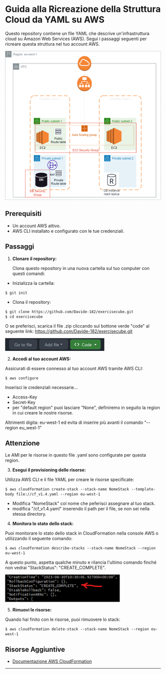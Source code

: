 # Guida alla Ricreazione della Struttura Cloud da YAML su AWS

Questo repository contiene un file YAML che descrive un'infrastruttura cloud su Amazon Web Services (AWS). Segui i passaggi seguenti per ricreare questa struttura nel tuo account AWS.

![PNG Struttura](/images/Structure_diagram.png)

## Prerequisiti

- Un account AWS attivo.
- AWS CLI installato e configurato con le tue credenziali.

## Passaggi

1. **Clonare il repository:**

   Clona questo repository in una nuova cartella sul tuo computer con questi comandi:

- Inizializza la cartella:
```
$ git init
```

- Clona il repository:
```
$ git clone https://github.com/Davide-182/exercisecube.git
$ cd exercisecube
```
   O se preferisci, scarica il file .zip cliccando sul bottone verde "code"
   al seguente link: https://github.com/Davide-182/exercisecube.git

!["Code" button](/images/green_button.png)

2. **Accedi al tuo account AWS:**

Assicurati di essere connesso al tuo account AWS tramite AWS CLI:

```
$ aws configure
```

Inserisci le credenziali necessarie...
- Access-Key
- Secret-Key
- per "default region" puoi lasciare "None", definiremo in seguito la region in cui creare le nostre risorse. 

Altrimenti digita: eu-west-1
ed evita di inserire più avanti il comando "--region eu_west-1"

## Attenzione
Le AMI per le risorse in questo file .yaml sono configurate per questa region.

3. **Esegui il provisioning delle risorse:**

Utilizza AWS CLI e il file YAML per creare le risorse specificate:

```
$ aws cloudformation create-stack --stack-name NomeStack --template-body file://cf_v1.4.yaml --region eu-west-1
```
- Modifica "NomeStack" col nome che peferisci assegnare al tuo stack.
- modifica "/cf_v1.4.yaml" inserendo il path per il file, se non sei nella stessa directory.
4. **Monitora lo stato dello stack:**

Puoi monitorare lo stato dello stack in CloudFormation nella console AWS o utilizzando il seguente comando:

```
$ aws cloudformation describe-stacks --stack-name NomeStack --region eu-west-1
```

   A questo punto, aspetta qualche minuto e rilancia l'ultimo comando finché non vedrai "StackStatus": "CREATE_COMPLETE".

![Screenshot dello Stack](/images/stack__create_complete.png)


5. **Rimuovi le risorse:**

Quando hai finito con le risorse, puoi rimuovere lo stack:

```
$ aws cloudformation delete-stack --stack-name NomeStack --region eu-west-1
```

## Risorse Aggiuntive

- [Documentazione AWS CloudFormation](https://docs.aws.amazon.com/cloudformation/index.html)

---

